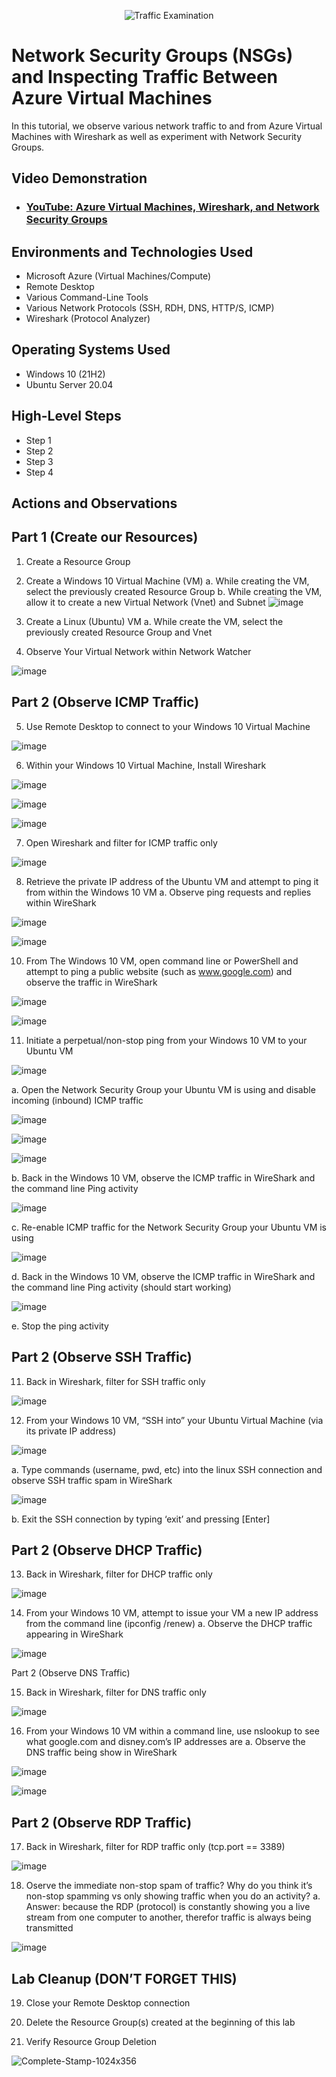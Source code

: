 <p align="center">
<img src="https://i.imgur.com/Ua7udoS.png" alt="Traffic Examination"/>
</p>

<h1>Network Security Groups (NSGs) and Inspecting Traffic Between Azure Virtual Machines</h1>
In this tutorial, we observe various network traffic to and from Azure Virtual Machines with Wireshark as well as experiment with Network Security Groups. <br />


<h2>Video Demonstration</h2>

- ### [YouTube: Azure Virtual Machines, Wireshark, and Network Security Groups](https://www.youtube.com)

<h2>Environments and Technologies Used</h2>

- Microsoft Azure (Virtual Machines/Compute)
- Remote Desktop
- Various Command-Line Tools
- Various Network Protocols (SSH, RDH, DNS, HTTP/S, ICMP)
- Wireshark (Protocol Analyzer)

<h2>Operating Systems Used </h2>

- Windows 10 (21H2)
- Ubuntu Server 20.04

<h2>High-Level Steps</h2>

- Step 1
- Step 2
- Step 3
- Step 4

<h2>Actions and Observations</h2>


<h2>Part 1 (Create our Resources)</h2>

1.	Create a Resource Group

2.	Create a Windows 10 Virtual Machine (VM)
a.	While creating the VM, select the previously created Resource Group
b.	While creating the VM, allow it to create a new Virtual Network (Vnet) and Subnet
![image](https://github.com/techwithterrence/azure-network-protocols/assets/174138674/38ea4224-8f99-4d98-a776-cc364dafdd36)

3.	Create a Linux (Ubuntu) VM
a.	While create the VM, select the previously created Resource Group and Vnet

4.	Observe Your Virtual Network within Network Watcher


![image](https://github.com/techwithterrence/azure-network-protocols/assets/174138674/83098675-abfc-4914-a0dc-b01bef720873)


<h2>Part 2 (Observe ICMP Traffic)</h2>

5.	Use Remote Desktop to connect to your Windows 10 Virtual Machine

![image](https://github.com/techwithterrence/azure-network-protocols/assets/174138674/c590dd64-49c7-4b15-8c45-70765ddad49a)


6.	Within your Windows 10 Virtual Machine, Install Wireshark

![image](https://github.com/techwithterrence/azure-network-protocols/assets/174138674/856e98f3-e029-4077-ac95-89ff7fac1f71)



![image](https://github.com/techwithterrence/azure-network-protocols/assets/174138674/a0174eb2-928d-459d-afed-08055aa6e40c)



![image](https://github.com/techwithterrence/azure-network-protocols/assets/174138674/2ed7df9e-a10d-4011-bde2-271ae8206bf5)




7.	Open Wireshark and filter for ICMP traffic only



![image](https://github.com/techwithterrence/azure-network-protocols/assets/174138674/4c338527-8b16-44e9-a929-c0661a7e8c3c)




8.	Retrieve the private IP address of the Ubuntu VM and attempt to ping it from within the Windows 10 VM
a.	Observe ping requests and replies within WireShark


![image](https://github.com/techwithterrence/azure-network-protocols/assets/174138674/d56b3352-c54c-4874-b7ff-3226b6719683)


![image](https://github.com/techwithterrence/azure-network-protocols/assets/174138674/d3983335-2278-48a4-9b49-f14c9881bbd3)





10.	From The Windows 10 VM, open command line or PowerShell and attempt to ping a public website (such as www.google.com) and observe the traffic in WireShark


![image](https://github.com/techwithterrence/azure-network-protocols/assets/174138674/2ee41aeb-04df-4c28-9a65-0dadeddd68a8)



![image](https://github.com/techwithterrence/azure-network-protocols/assets/174138674/36903ad2-db2d-48f2-8d5b-64cdec03bb95)



11.	Initiate a perpetual/non-stop ping from your Windows 10 VM to your Ubuntu VM

![image](https://github.com/techwithterrence/azure-network-protocols/assets/174138674/96b8929f-b511-4be2-b6eb-a1fdb02e7d1b)

a.	Open the Network Security Group your Ubuntu VM is using and disable incoming (inbound) ICMP traffic

![image](https://github.com/techwithterrence/azure-network-protocols/assets/174138674/f576ec9f-b112-4fc0-a26a-0413edfaf876)


![image](https://github.com/techwithterrence/azure-network-protocols/assets/174138674/7c9c23ba-fa25-4c7b-a8e6-f10dd91a3b62)


![image](https://github.com/techwithterrence/azure-network-protocols/assets/174138674/41b59aaf-a08c-49bc-ba49-f1b6b0737ecf)



b.	Back in the Windows 10 VM, observe the ICMP traffic in WireShark and the command line Ping activity



![image](https://github.com/techwithterrence/azure-network-protocols/assets/174138674/77456d1a-77ef-41d1-be5b-d46a614286b9)




c.	Re-enable ICMP traffic for the Network Security Group your Ubuntu VM is using



![image](https://github.com/techwithterrence/azure-network-protocols/assets/174138674/dffc818c-f4a7-4e45-8b41-35876f06e408)



d.	Back in the Windows 10 VM, observe the ICMP traffic in WireShark and the command line Ping activity (should start working)



![image](https://github.com/techwithterrence/azure-network-protocols/assets/174138674/a07b7691-f210-4197-a9a4-d23ab43372e0)

e.	Stop the ping activity

<h2>Part 2 (Observe SSH Traffic)</h2>

11.	Back in Wireshark, filter for SSH traffic only


![image](https://github.com/techwithterrence/azure-network-protocols/assets/174138674/8db81084-8be9-4471-8bb0-3df04c7c6a1f)


12.	From your Windows 10 VM, “SSH into” your Ubuntu Virtual Machine (via its private IP address)



![image](https://github.com/techwithterrence/azure-network-protocols/assets/174138674/718f3859-67c5-4e3f-979e-3864d340a332)




a.	Type commands (username, pwd, etc) into the linux SSH connection and observe SSH traffic spam in WireShark


![image](https://github.com/techwithterrence/azure-network-protocols/assets/174138674/656d5e73-9ee6-45f2-a3cd-01b2adafc192)



b.	Exit the SSH connection by typing ‘exit’ and pressing [Enter]

<h2>Part 2 (Observe DHCP Traffic)</h2>

13.	Back in Wireshark, filter for DHCP traffic only



![image](https://github.com/techwithterrence/azure-network-protocols/assets/174138674/443f17c3-0e5e-4d2a-a69f-bfe4a9279d1b)



14.	From your Windows 10 VM, attempt to issue your VM a new IP address from the command line (ipconfig /renew)
a.	Observe the DHCP traffic appearing in WireShark


![image](https://github.com/techwithterrence/azure-network-protocols/assets/174138674/34c2b279-0e2d-47e8-b8c3-1ae751ef3cd4)


Part 2 (Observe DNS Traffic)</h2>

15.	Back in Wireshark, filter for DNS traffic only


![image](https://github.com/techwithterrence/azure-network-protocols/assets/174138674/90832a27-73ad-46e7-9de6-036d602e35ca)


16.	From your Windows 10 VM within a command line, use nslookup to see what google.com and disney.com’s IP addresses are
a.	Observe the DNS traffic being show in WireShark



![image](https://github.com/techwithterrence/azure-network-protocols/assets/174138674/30f15665-96df-4d20-ac3a-0fe4548aacb7)



![image](https://github.com/techwithterrence/azure-network-protocols/assets/174138674/faf77ec3-169e-4fe9-92dd-f90b3dbd62f5)


<h2>Part 2 (Observe RDP Traffic)</h2>

17.	Back in Wireshark, filter for RDP traffic only (tcp.port == 3389)



![image](https://github.com/techwithterrence/azure-network-protocols/assets/174138674/9c1a54cf-852a-41f7-aa9a-a706a38c083c)





18.	Oserve the immediate non-stop spam of traffic? Why do you think it’s non-stop spamming vs only showing traffic when you do an activity?
a.	Answer: because the RDP (protocol) is constantly showing you a live stream from one computer to another, therefor traffic is always being transmitted


![image](https://github.com/techwithterrence/azure-network-protocols/assets/174138674/3628513b-6850-4764-b8f0-c6a7203fcafc)




<h2>Lab Cleanup (DON’T FORGET THIS)</h2>

19.	Close your Remote Desktop connection

20.	Delete the Resource Group(s) created at the beginning of this lab

21.	Verify Resource Group Deletion







![Complete-Stamp-1024x356](https://github.com/techwithterrence/azure-network-protocols/assets/174138674/50b8f661-2f15-415f-abdf-896cbc32dd4d)



